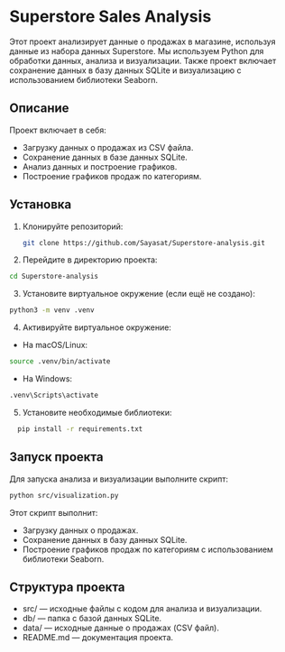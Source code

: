 # Superstore Sales Analysis

Этот проект анализирует данные о продажах в магазине, используя данные из набора данных Superstore. Мы используем Python для обработки данных, анализа и визуализации. Также проект включает сохранение данных в базу данных SQLite и визуализацию с использованием библиотеки Seaborn.

## Описание

Проект включает в себя:
- Загрузку данных о продажах из CSV файла.
- Сохранение данных в базе данных SQLite.
- Анализ данных и построение графиков.
- Построение графиков продаж по категориям.

## Установка

1. Клонируйте репозиторий:

   ```bash
   git clone https://github.com/Sayasat/Superstore-analysis.git
   ```


2. Перейдите в директорию проекта:
```bash
cd Superstore-analysis
```
3. Установите виртуальное окружение (если ещё не создано):
```bash
python3 -m venv .venv
```
4. Активируйте виртуальное окружение:

- На macOS/Linux:
```bash
source .venv/bin/activate
```

- На Windows:
```bash
.venv\Scripts\activate
```
5. Установите необходимые библиотеки:
```bash
  pip install -r requirements.txt
```

## Запуск проекта

Для запуска анализа и визуализации выполните скрипт:
```bash
python src/visualization.py
```

Этот скрипт выполнит:

- Загрузку данных о продажах.
- Сохранение данных в базу данных SQLite.
- Построение графиков продаж по категориям с использованием библиотеки Seaborn.

## Структура проекта

- src/ — исходные файлы с кодом для анализа и визуализации.
- db/ — папка с базой данных SQLite.
- data/ — исходные данные о продажах (CSV файл).
- README.md — документация проекта.
